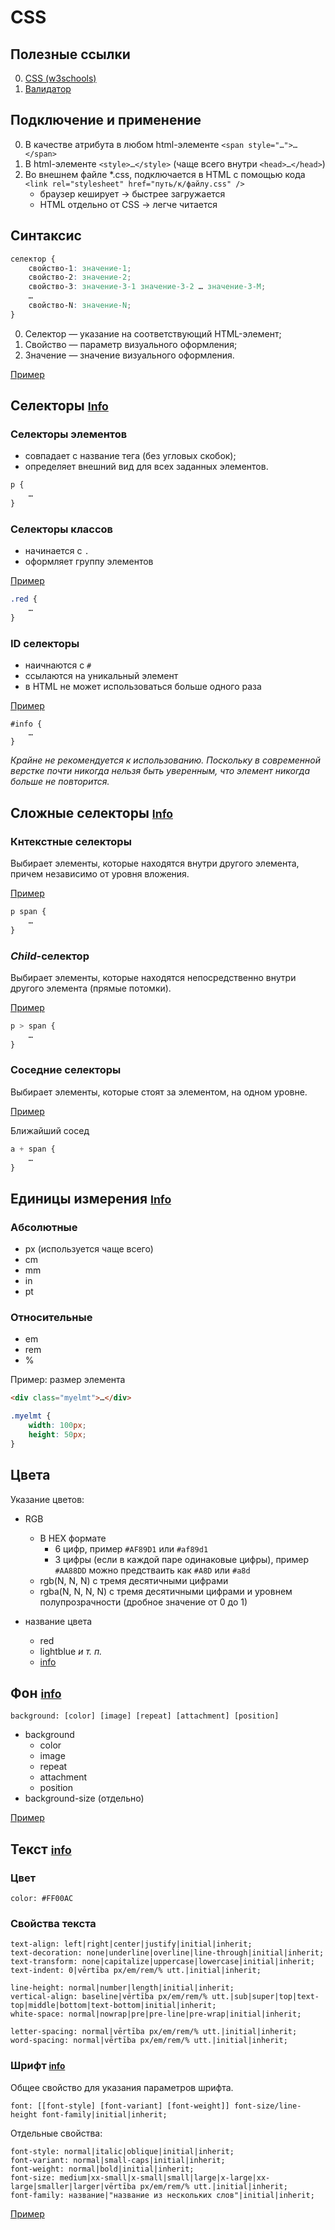 # CSS

## Полезные ссылки

0. [CSS (w3schools)][1]
0. [Валидатор][2]

## Подключение и применение

0. В качестве атрибута в любом html-элементе `<span style="…">…</span>`
1. В html-элементе `<style>…</style>` (чаще всего внутри `<head>…</head>`)
2. Во внешнем файле &#42;.css, подключается в HTML с помощью кода `<link rel="stylesheet" href="путь/к/файлу.css" />`
	- браузер кеширует &rarr; быстрее загружается
	- HTML отдельно от CSS &rarr; легче читается

## Синтаксис

```css
селектор {
	свойство-1: значение-1;
	свойство-2: значение-2;
	свойство-3: значение-3-1 значение-3-2 … значение-3-M;
	…
	свойство-N: значение-N;
}
```

0. Селектор — указание на соответствующий HTML-элемент;
1. Свойство — параметр визуального оформления;
2. Значение — значение визуального оформления.

[Пример][3]

## Селекторы <small>[Info][12]</small>

### Селекторы элементов

- совпадает с название тега (без угловых скобок);
- определяет внешний вид для всех заданных элементов.

```css
p {
	…
}
```

### Селекторы классов

- начинается с `.`
- оформляет группу элементов

[Пример][4]

```css
.red {
	…
}
```

### ID селекторы

- наичнаются с `#`
- ссылаются на уникальный элемент
- в HTML не может использоваться больше одного раза

[Пример][5]

	#info {
		…
	}

_Крайне не рекомендуется к использованию. Поскольку в современной верстке почти никогда нельзя быть уверенным, что элемент никогда больше не повторится._

## Сложные селекторы <small>[Info][13]</small>

### Кнтекстные селекторы

Выбирает элементы, которые находятся внутри другого элемента, причем независимо от уровня вложения.

[Пример][6]

```css
p span {
	…
}
```

### *Child*-селектор

Выбирает элементы, которые находятся непосредственно внутри другого элемента (прямые потомки).

[Пример][7]

```css
p > span {
	…
}
```

### Соседние селекторы

Выбирает элементы, которые стоят за элементом, на одном уровне.

[Пример][8]

Ближайший сосед

```css
a + span {
	…
}
```

## Единицы измерения <small>[Info][10]</small>

### Абсолютные

- px (используется чаще всего)
- cm
- mm
- in
- pt

### Относительные

- em
- rem
- %

Пример: размер элемента

```html
<div class="myelmt">…</div>
```
```css
.myelmt {
	width: 100px;
	height: 50px;
}
```

## Цвета

Указание цветов:
- RGB
	- В HEX формате
		- 6 цифр, пример `#AF89D1` или `#af89d1`
		- 3 цифры (если в каждой паре одинаковые цифры), пример `#AA88DD` можно предстваить как `#A8D` или `#a8d`
	- rgb(N, N, N) c тремя десятичными цифрами
	- rgba(N, N, N, N) c тремя десятичными цифрами и уровнем полупрозрачности (дробное значение от 0 до 1)

- название цвета
	- red
	- lightblue *и т. п.*
	- [info][15]

## Фон <small>[info][16]</small>

	background: [color] [image] [repeat] [attachment] [position]

- background
	- color
	- image
	- repeat
	- attachment
	- position
- background-size (отдельно)

[Пример][17]

## Текст <small>[info][18]</small>

### Цвет

	color: #FF00AC

### Свойства текста

	text-align: left|right|center|justify|initial|inherit;
	text-decoration: none|underline|overline|line-through|initial|inherit;
	text-transform: none|capitalize|uppercase|lowercase|initial|inherit;
	text-indent: 0|vērtība px/em/rem/% utt.|initial|inherit;

	line-height: normal|number|length|initial|inherit;
	vertical-align: baseline|vērtība px/em/rem/% utt.|sub|super|top|text-top|middle|bottom|text-bottom|initial|inherit;
	white-space: normal|nowrap|pre|pre-line|pre-wrap|initial|inherit;

	letter-spacing: normal|vērtība px/em/rem/% utt.|initial|inherit;
	word-spacing: normal|vērtība px/em/rem/% utt.|initial|inherit;

### Шрифт <small>[info][19]</small>

Общее свойство для указания параметров шрифта.

	font: [[font-style] [font-variant] [font-weight]] font-size/line-height font-family|initial|inherit;

Отдельные свойства:

	font-style: normal|italic|oblique|initial|inherit;
	font-variant: normal|small-caps|initial|inherit;
	font-weight: normal|bold|initial|inherit;
	font-size: medium|xx-small|x-small|small|large|x-large|xx-large|smaller|larger|vērtība px/em/rem/% utt.|initial|inherit;
	font-family: название|"название из нескольких слов"|initial|inherit;

[Пример][20]

[1]: http://www.w3schools.com/css/css_intro.asp
[2]: https://jigsaw.w3.org/css-validator/
[3]: ./css.html
[4]: ./class.html
[5]: ./id.html
[6]: ./context.html
[7]: ./child.html
[8]: ./sibling.html
[9]: ./attribute.html
[10]: http://www.w3schools.com/cssref/css_units.asp
[11]: http://www.w3schools.com/css/css_attribute_selectors.asp
[12]: http://www.w3schools.com/css/css_selectors.asp
[13]: http://www.w3schools.com/css/css_combinators.asp
[14]: https://css-tricks.com/yay-for-hsla/
[15]: http://www.w3schools.com/cssref/css_colornames.asp
[16]: http://www.w3schools.com/css/css_background.asp
[17]: ./background.html
[18]: http://www.w3schools.com/css/css_text.asp
[19]: http://www.w3schools.com/css/css_font.asp
[20]: ./font.html
